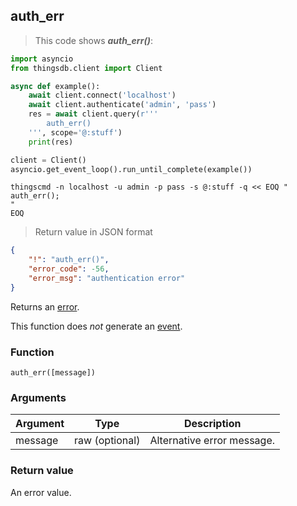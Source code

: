 ## auth_err

> This code shows ***auth_err()***:

```python
import asyncio
from thingsdb.client import Client

async def example():
    await client.connect('localhost')
    await client.authenticate('admin', 'pass')
    res = await client.query(r'''
        auth_err()
    ''', scope='@:stuff')
    print(res)

client = Client()
asyncio.get_event_loop().run_until_complete(example())
```

```shell
thingscmd -n localhost -u admin -p pass -s @:stuff -q << EOQ "
auth_err();
"
EOQ
```

> Return value in JSON format

```json
{
    "!": "auth_err()",
    "error_code": -56,
    "error_msg": "authentication error"
}
```

Returns an [error](#error-type).

This function does *not* generate an [event](#events).

### Function
`auth_err([message])`

### Arguments
Argument | Type | Description
-------- | ---- | -----------
message | raw (optional) | Alternative error message.

### Return value
An error value.
